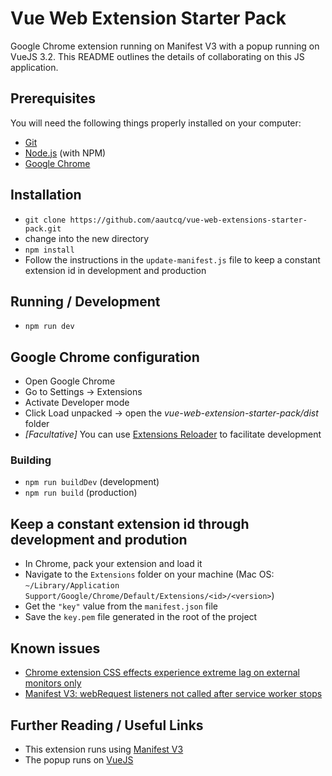 # Vue Web Extension Starter Pack

Google Chrome extension running on Manifest V3 with a popup running on VueJS 3.2.
This README outlines the details of collaborating on this JS application.

## Prerequisites

You will need the following things properly installed on your computer:

* [Git](http://git-scm.com/)
* [Node.js](http://nodejs.org/) (with NPM)
* [Google Chrome](https://www.google.com/intl/en_en/chrome/)

## Installation

* `git clone https://github.com/aautcq/vue-web-extensions-starter-pack.git`
* change into the new directory
* `npm install`
* Follow the instructions in the `update-manifest.js` file to keep a constant extension id in development and production

## Running / Development

* `npm run dev`

## Google Chrome configuration

* Open Google Chrome
* Go to Settings -> Extensions
* Activate Developer mode
* Click Load unpacked -> open the *vue-web-extension-starter-pack/dist* folder
* *[Facultative]* You can use [Extensions Reloader](https://chrome.google.com/webstore/detail/extensions-reloader/fimgfedafeadlieiabdeeaodndnlbhid) to facilitate development

### Building

* `npm run buildDev` (development)
* `npm run build` (production)

## Keep a constant extension id through development and prodution

* In Chrome, pack your extension and load it
* Navigate to the `Extensions` folder on your machine (Mac OS: `~/Library/Application Support/Google/Chrome/Default/Extensions/<id>/<version>`)
* Get the `"key"` value from the `manifest.json` file
* Save the `key.pem` file generated in the root of the project

## Known issues

* [Chrome extension CSS effects experience extreme lag on external monitors only](https://bugs.chromium.org/p/chromium/issues/detail?id=971701)
* [Manifest V3: webRequest listeners not called after service worker stops](https://bugs.chromium.org/p/chromium/issues/detail?id=1024211)

## Further Reading / Useful Links

* This extension runs using [Manifest V3](https://developer.chrome.com/docs/extensions/mv3/intro/)
* The popup runs on [VueJS](https://v3.vuejs.org/)
